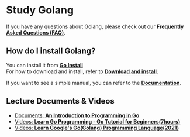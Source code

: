# Study Golang
If you have any questions about Golang, please check out our [**Frequently Asked Questions (FAQ)**](https://golang.org/doc/faq).

## How do I install Golang?

You can install it from [**Go Install**](https://golang.org/dl/)  
For how to download and install, refer to [**Download and install**](https://golang.org/doc/install).

If you want to see a simple manual, you can refer to the [**Documentation**](https://golang.org/doc/).

## Lecture Documents & Videos
- [Documents: **An Introduction to Programming in Go**](http://codingnuri.com/golang-book/)
- [Videos: **Learn Go Programming - Go Tutorial for Beginners(7hours)**](https://youtu.be/YS4e4q9oBaU)
- [Videos: **Learn Google's Go(Golang) Programming Language(2021)**](https://youtu.be/Zhq4O7vEqq8)